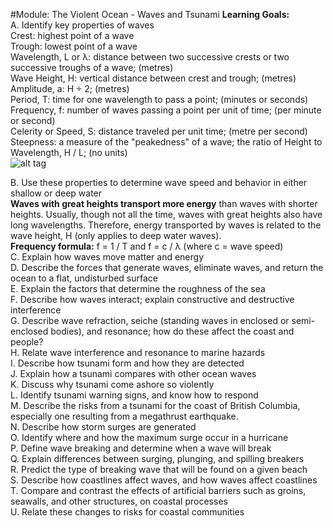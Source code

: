 #Module: The Violent Ocean - Waves and Tsunami
**Learning Goals:**  
A. Identify key properties of waves  
Crest: highest point of a wave  
Trough: lowest point of a wave  
Wavelength, L or λ: distance between two successive crests or two successive troughs of a wave; (metres)  
Wave Height, H: vertical distance between crest and trough; (metres)  
Amplitude, a: H ÷ 2; (metres)  
Period, T: time for one wavelength to pass a point; (minutes or seconds)  
Frequency, f: number of waves passing a point per unit of time; (per minute or second)  
Celerity or Speed, S: distance traveled per unit time; (metre per second)  
Steepness: a measure of the "peakedness" of a wave; the ratio of Height to Wavelength, H / L; (no units)  
![alt tag](http://www.aplusphysics.com/courses/regents/waves/images/Wave-Anatomy.png)

B. Use these properties to determine wave speed and behavior in either shallow or deep water  
**Waves with great heights transport more energy** than waves with shorter heights. Usually, though not all the time, waves with great heights also have long wavelengths. Therefore, energy transported by waves is related to the wave height, H (only applies to deep water waves).  
**Frequency formula:** f = 1 / T and f = c / λ (where c = wave speed)  
C. Explain how waves move matter and energy  
D. Describe the forces that generate waves, eliminate waves, and return the ocean to a flat, undisturbed surface  
E. Explain the factors that determine the roughness of the sea  
F. Describe how waves interact; explain constructive and destructive interference  
G. Describe wave refraction, seiche (standing waves in enclosed or semi-enclosed bodies), and resonance; how do these affect the coast and people?  
H. Relate wave interference and resonance to marine hazards  
I. Describe how tsunami form and how they are detected  
J. Explain how a tsunami compares with other ocean waves  
K. Discuss why tsunami come ashore so violently  
L. Identify tsunami warning signs, and know how to respond  
M. Describe the risks from a tsunami for the coast of British Columbia, especially one resulting from a megathrust earthquake.  
N. Describe how storm surges are generated  
O. Identify where and how the maximum surge occur in a hurricane  
P. Define wave breaking and determine when a wave will break  
Q. Explain differences between surging, plunging, and spilling breakers  
R. Predict the type of breaking wave that will be found on a given beach  
S. Describe how coastlines affect waves, and how waves affect coastlines  
T. Compare and contrast the effects of artificial barriers such as groins, seawalls, and other structures, on coastal processes  
U. Relate these changes to risks for coastal communities  
